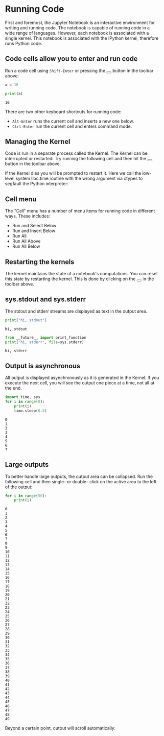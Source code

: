 # Running Code

First and foremost, the Jupyter Notebook is an interactive environment for writing and running code. The notebook is capable of running code in a wide range of languages. However, each notebook is associated with a single kernel.  This notebook is associated with the IPython kernel, therefore runs Python code.

## Code cells allow you to enter and run code

Run a code cell using `Shift-Enter` or pressing the <button class='btn btn-default btn-xs'><i class="icon-step-forward fa fa-play"></i></button> button in the toolbar above:


```python
a = 10
```


```python
print(a)
```

    10


There are two other keyboard shortcuts for running code:

* `Alt-Enter` runs the current cell and inserts a new one below.
* `Ctrl-Enter` run the current cell and enters command mode.

## Managing the Kernel

Code is run in a separate process called the Kernel.  The Kernel can be interrupted or restarted.  Try running the following cell and then hit the <button class='btn btn-default btn-xs'><i class='icon-stop fa fa-stop'></i></button> button in the toolbar above.

If the Kernel dies you will be prompted to restart it. Here we call the low-level system libc.time routine with the wrong argument via
ctypes to segfault the Python interpreter:

## Cell menu

The "Cell" menu has a number of menu items for running code in different ways. These includes:

* Run and Select Below
* Run and Insert Below
* Run All
* Run All Above
* Run All Below

## Restarting the kernels

The kernel maintains the state of a notebook's computations. You can reset this state by restarting the kernel. This is done by clicking on the <button class='btn btn-default btn-xs'><i class='fa fa-repeat icon-repeat'></i></button> in the toolbar above.

## sys.stdout and sys.stderr

The stdout and stderr streams are displayed as text in the output area.


```python
print("hi, stdout")
```

    hi, stdout



```python
from __future__ import print_function
print('hi, stderr', file=sys.stderr)
```

    hi, stderr


## Output is asynchronous

All output is displayed asynchronously as it is generated in the Kernel. If you execute the next cell, you will see the output one piece at a time, not all at the end.


```python
import time, sys
for i in range(8):
    print(i)
    time.sleep(0.5)
```

    0
    1
    2
    3
    4
    5
    6
    7


## Large outputs

To better handle large outputs, the output area can be collapsed. Run the following cell and then single- or double- click on the active area to the left of the output:


```python
for i in range(50):
    print(i)
```

    0
    1
    2
    3
    4
    5
    6
    7
    8
    9
    10
    11
    12
    13
    14
    15
    16
    17
    18
    19
    20
    21
    22
    23
    24
    25
    26
    27
    28
    29
    30
    31
    32
    33
    34
    35
    36
    37
    38
    39
    40
    41
    42
    43
    44
    45
    46
    47
    48
    49


Beyond a certain point, output will scroll automatically:


```python

```
